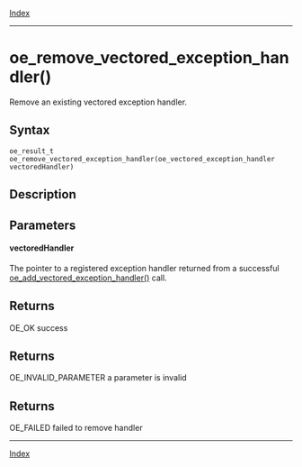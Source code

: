 [Index](index.md)

---
# oe_remove_vectored_exception_handler()

Remove an existing vectored exception handler.

## Syntax

    oe_result_t oe_remove_vectored_exception_handler(oe_vectored_exception_handler vectoredHandler)
## Description 



## Parameters

#### vectoredHandler

The pointer to a registered exception handler returned from a successful [oe_add_vectored_exception_handler()](enclave_8h_a7e557ef7d25235c8dc52123c4b32d467_1a7e557ef7d25235c8dc52123c4b32d467.md) call.

## Returns

OE_OK success

## Returns

OE_INVALID_PARAMETER a parameter is invalid

## Returns

OE_FAILED failed to remove handler

---
[Index](index.md)

